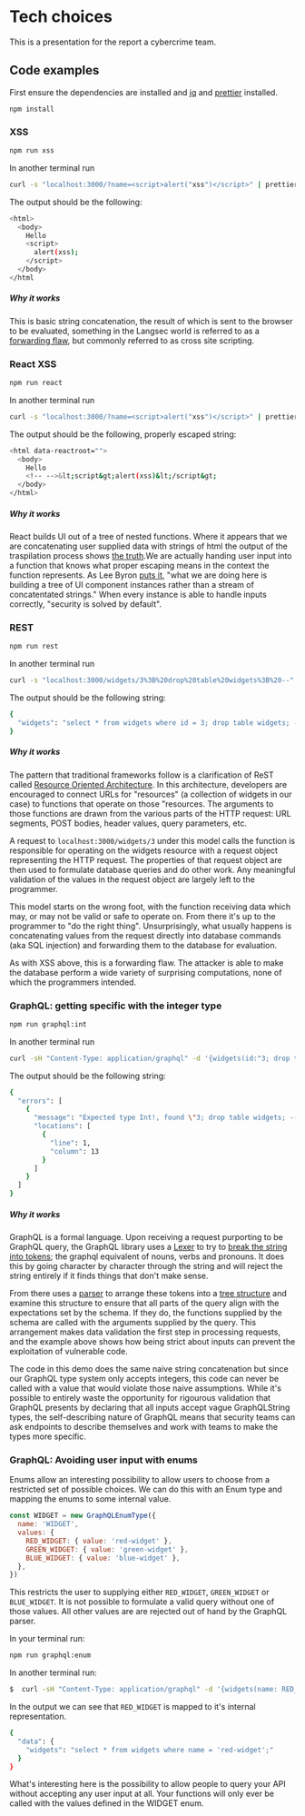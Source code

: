 # Tech choices

This is a presentation for the report a cybercrime team.

## Code examples

First ensure the dependencies are installed and [jq](https://stedolan.github.io/jq/download/) and	[prettier](https://prettier.io/) installed.

```
npm install
```
	
### XSS

```sh
npm run xss
```
In another terminal run

```sh
curl -s "localhost:3000/?name=<script>alert("xss")</script>" | prettier --stdin --parser=html
```
The output should be the following:
```sh
<html>
  <body>
    Hello
    <script>
      alert(xss);
    </script>
  </body>
</html
```
##### Why it works

This is basic string concatenation, the result of which is sent to the browser to be evaluated, something in the Langsec world is referred to as a [forwarding flaw](http://www.cs.ru.nl/~erikpoll/publications/2018_langsec.pdf), but commonly referred to as cross site scripting. 

### React XSS

```sh
npm run react
```
In another terminal run
```sh
curl -s "localhost:3000/?name=<script>alert("xss")</script>" | prettier --stdin --parser=html
```
The output should be the following, properly escaped string:
```sh
<html data-reactroot="">
  <body>
    Hello
    <!-- -->&lt;script&gt;alert(xss)&lt;/script&gt;
  </body>
</html>

```
##### Why it works

React builds UI out of a tree of nested functions. Where it appears that we are concatenating user supplied data with strings of html the output of the traspilation process shows [the truth](https://babeljs.io/en/repl#?browsers=&build=&builtIns=false&spec=false&loose=false&code_lz=MYewdgzgLgBASgUwIbFgXhgJwQRwK4CW2AFAOTYpSkCUAUKJLAN5YJgAmCmAKiAMpRMBMAHMYAXxgZs-IgjIVUAWnYgAtgHoIXAG5ca9cNBgIAHgAdsECFNaySpM5YTWDDY0nPnbTqxGJ0tJ7mAHQiCFBkGqQANDDEMnguUHFW5kYI1FIAfDBMtDAw7swwYEhqCBK2ickh-FwAnrQFrFB4mGCsEOmQCCFQDebypAAWUGoANjQh2hzELYXYHFy8AkKi84VbMAA8Y5PZC9u7AEYg7A3ZABIIExMgeWUV4jsaZxeHx7sa-xPZMUdqADCnRxIFgiEJgRoGxiABmAAMSOoQA&debug=false&forceAllTransforms=false&shippedProposals=false&circleciRepo=&evaluate=false&fileSize=false&timeTravel=false&sourceType=module&lineWrap=true&presets=es2015%2Creact%2Cstage-2&prettier=false&targets=&version=7.8.3&externalPlugins=).We are actually handing user input into a function that knows what proper escaping means in the context the function represents.
As Lee Byron [puts it](https://www.youtube.com/watch?v=NcAYsC_TKCA&feature=youtu.be&t=643), "what we are doing here is building a tree of UI component instances rather than a stream of concatentated strings." When every instance is able to handle inputs correctly, "security is solved by default".


### REST

```sh
npm run rest
```
In another terminal run
```sh
curl -s "localhost:3000/widgets/3%3B%20drop%20table%20widgets%3B%20--" | jq .
```
The output should be the following string:
```sh
{
  "widgets": "select * from widgets where id = 3; drop table widgets; --;"
}
```

##### Why it works

The pattern that traditional frameworks follow is a clarification of ReST called [Resource Oriented Architecture](https://en.wikipedia.org/wiki/Resource-oriented_architecture). In this architecture, developers are encouraged to connect URLs for "resources" (a collection of widgets in our case) to functions that operate on those "resources. The arguments to those functions are drawn from the various parts of the HTTP request: URL segments, POST bodies, header values, query parameters, etc.

A request to `localhost:3000/widgets/3` under this model calls the function is responsible for operating on the widgets resource with a request object representing the HTTP request. The properties of that request object are then used to formulate database queries and do other work. Any meaningful validation of the values in the request object are largely left to the programmer.

This model starts on the wrong foot, with the function receiving data which may, or may not be valid or safe to operate on. From there it's up to the programmer to "do the right thing". Unsurprisingly, what usually happens is concatenating values from the request directly into database commands (aka SQL injection) and forwarding them to the database for evaluation.

As with XSS above, this is a forwarding flaw. The attacker is able to make the database perform a wide variety of surprising computations, none of which the programmers intended.


### GraphQL: getting specific with the integer type

```sh
npm run graphql:int
```
In another terminal run
```sh
curl -sH "Content-Type: application/graphql" -d '{widgets(id:"3; drop table widgets; --")}' localhost:3000 | jq .
```
The output should be the following string:
```sh
{
  "errors": [
    {
      "message": "Expected type Int!, found \"3; drop table widgets; --\".",
      "locations": [
        {
          "line": 1,
          "column": 13
        }
      ]
    }
  ]
}

```

##### Why it works

GraphQL is a formal language. Upon receiving a request purporting to be GraphQL query, the GraphQL library uses a [Lexer](https://github.com/graphql/graphql-js/blob/278bde0a5cd71008452b555065f19dcd1160270a/src/language/lexer.js) to try to [break the string into tokens](https://mikewilliamson.wordpress.com/2019/03/03/exploring-graphql-js/); the graphql equivalent of nouns, verbs and pronouns. It does this by going character by character through the string and will reject the string entirely if it finds things that don't make sense.

From there uses a [parser](https://github.com/graphql/graphql-js/blob/278bde0a5cd71008452b555065f19dcd1160270a/src/language/parser.js) to arrange these tokens into a [tree structure](https://astexplorer.net/#/gist/0f9c98774798c2d4877af034959bfc9c/8617ae9bae69c2d2587a6d0e27da1439c01d4194) and examine this structure to ensure that all parts of the query align with the expectations set by the schema. If they do, the functions supplied by the schema are called with the arguments supplied by the query.  This arrangement makes data validation the first step in processing requests, and the example above shows how being strict about inputs can prevent the exploitation of vulnerable code. 

The code in this demo does the same naive string concatenation but since our GraphQL type system only accepts integers, this code can never be called with a value that would violate those naive assumptions. While it's possible to entirely waste the opportunity for rigourous validation that GraphQL presents by declaring that all inputs accept vague GraphQLString types, the self-describing nature of GraphQL means that security teams can ask endpoints to describe themselves and work with teams to make the types more specific.

### GraphQL: Avoiding user input with enums

Enums allow an interesting possibility to allow users to choose from a restricted set of possible choices. We can do this with an Enum type and mapping the enums to some internal value. 

```javascript
const WIDGET = new GraphQLEnumType({
  name: 'WIDGET',
  values: {
    RED_WIDGET: { value: 'red-widget' },
    GREEN_WIDGET: { value: 'green-widget' },
    BLUE_WIDGET: { value: 'blue-widget' },
  },
})
```

This restricts the user to supplying either `RED_WIDGET`, `GREEN_WIDGET` or `BLUE_WIDGET`. It is not possible to formulate a valid query without one of those values. All other values are are rejected out of hand by the GraphQL parser.

In your terminal run:

```sh
npm run graphql:enum
```

In another terminal run:

```sh
$  curl -sH "Content-Type: application/graphql" -d '{widgets(name: RED_WIDGET)}' localhost:3000 | jq .
```

In the output we can see that `RED_WIDGET` is mapped to it's internal representation.

```sh
{
  "data": {
    "widgets": "select * from widgets where name = 'red-widget';"
  }
}
```

What's interesting here is the possibility to allow people to query your API without accepting any user input at all. Your functions will only ever be called with the values defined in the WIDGET enum.
